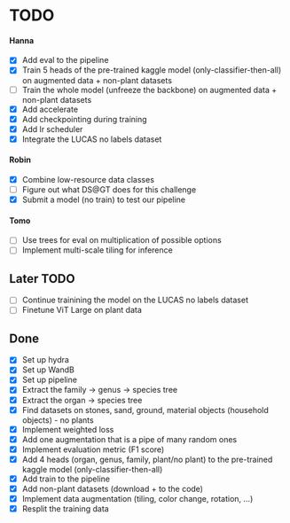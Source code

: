 # TODO

#### Hanna
- [x] Add eval to the pipeline
- [x] Train 5 heads of the pre-trained kaggle model (only-classifier-then-all) on augmented data + non-plant datasets
- [ ] Train the whole model (unfreeze the backbone) on augmented data + non-plant datasets
- [x] Add accelerate
- [x] Add checkpointing during training
- [x] Add lr scheduler
- [x] Integrate the LUCAS no labels dataset

#### Robin
- [x] Combine low-resource data classes
- [ ] Figure out what DS@GT does for this challenge
- [x] Submit a model (no train) to test our pipeline

#### Tomo
- [ ] Use trees for eval on multiplication of possible options
- [ ] Implement multi-scale tiling for inference

## Later TODO
- [ ] Continue trainining the model on the LUCAS no labels dataset
- [ ] Finetune ViT Large on plant data

## Done
- [x] Set up hydra
- [x] Set up WandB
- [x] Set up pipeline
- [x] Extract the family -> genus -> species tree
- [x] Extract the organ -> species tree
- [x] Find datasets on stones, sand, ground, material objects (household objects) - no plants
- [x] Implement weighted loss
- [x] Add one augmentation that is a pipe of many random ones
- [x] Implement evaluation metric (F1 score)
- [x] Add 4 heads (organ, genus, family, plant/no plant) to the pre-trained kaggle model (only-classifier-then-all)
- [x] Add train to the pipeline
- [x] Add non-plant datasets (download + to the code)
- [x] Implement data augmentation (tiling, color change, rotation, ...)
- [x] Resplit the training data
